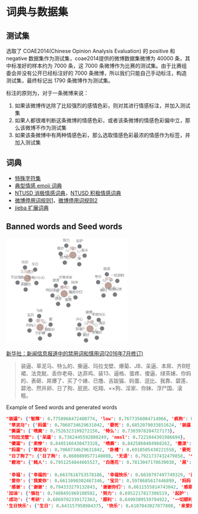 # 词典与数据集

## 测试集

选取了 COAE2014(Chinese Opinion Analysis Evaluation) 的 positive 和 negative 数据集作为测试集，coae2014提供的微博数据集微博为 40000 条，其中标准好的样本约为 7000 条，这 7000 条微博作为比赛的测试集。由于比赛组委会并没有公开已经标注好的 7000 条微博，所以我们只能自己手动标注，构造测试集，最终标记出 1790 条微博作为测试集。 

标注的原则为，对于一条微博来说：

1. 如果该微博传达除了比较强烈的感情色彩，则对其进行情感标注，并加入测试集
2. 如果人都很难判断这条微博的情感色彩，或者该条微博的情感色彩偏中立，那么该微博不作为测试集
3. 如果该条微博中有两种情感色彩，那么选取情感色彩最浓的情感作为标签，并加入测试集

## 词典

* [特殊字符集](special_chars.csv)
* [典型情感 emoji 词典](sentiemnt-emojis.csv) 
* [NTUSD 消极情感词典](ntusd-negative.txt)，[NTUSD 积极情感词典](ntusd-positive.txt)
* [微博停用词规则1](weibo_stopwords1_regex.csv)，[微博停用词规则2](weibo_stopwords2_regex.csv)
* [jieba 扩展词典](jieba_expanded_dict.txt)

## Banned words and Seed words

<img src="assets/image-20200111155445500.png" alt="积极种子词生成的相似词" style="zoom: 33%;" />

[新华社：新闻信息报道中的禁用词和慎用词(2016年7月修订)](http://dfz.shaanxi.gov.cn/zjyd/fzzs/201711/t20171103_935357.html)

> 装逼、草泥马、特么的、撕逼、玛拉戈壁、爆菊、JB、呆逼、本屌、齐B短裙、法克鱿、丢你老母、达菲鸡、装13、逼格、蛋疼、傻逼、绿茶婊、你妈的、表砸、屌爆了、买了个婊、已撸、吉跋猫、妈蛋、逗比、我靠、碧莲、碧池、然并卵、日了狗、屁民、吃翔、××狗、淫家、你妹、浮尸国、滚粗。

Example of Seed words and generated words

```json
"装逼": {'智障': 0.7758968472480774, 'low': 0.7677356004714966, '疯狗': 0.7561292052268982, '没出息': 0.7546122074127197},
 "草泥马": {'妈蛋': 0.7060734629631042, '要死': 0.6852079033851624, '装逼': 0.6451303958892822, '日了狗了': 0.6368067860603333},
 "撕逼": {'喷粪': 0.7526323199272156, '特么': 0.7303978204727173},
 "玛拉戈壁": {'呆逼': 0.7362445592880249, 'nmsl': 0.7221044301986694},
 "傻逼": {'卖惨': 0.8485166430473328, '喷粪': 0.8425860404968262, '撒泼': 0.8190003633499146},
 "妈蛋": {'草泥马': 0.7060734629631042, '卧槽': 0.6918505430221558, '要死': 0.6704453229904175, '日了狗了': 0.6564552783966064},
 "日了狗了": {'日了狗': 0.8600899577140808, '无语': 0.7921737432479858, '气死我了': 0.7680628299713135, '烦死了': 0.7614803314208984, '尼玛': 0.7486643195152283, '呕': 0.7454837560653687, '日狗': 0.7443450689315796, 'tmd': 0.738621711730957},
 "碧池": {'贱人': 0.7951254844665527, '白莲花': 0.7813047170639038, '屌': 0.7802146077156067, '圣母': 0.7672637104988098, '婊': 0.760465145111084, '破鞋': 0.7599434852600098, '傻子': 0.7469720244407654, '装逼': 0.7433446645736694, '智障': 0.7414700984954834}

 '幸福': {'幸福的': 0.6637616753578186, '幸福快乐': 0.6038797497749329, '甜蜜': 0.5629810094833374, '美好': 0.5599392652511597, '满足': 0.5518359541893005, '爱情': 0.5461633801460266, '开心': 0.5448060035705566}, 
 '爱你': {'我爱你': 0.6611090302467346, '宝贝': 0.5978685617446899, '妈妈': 0.5458383560180664, '飞吻': 0.5353448390960693, '守护神': 0.5208351612091064, '爱': 0.5011919736862183}, 
 '感谢': {'谢谢': 0.794333279132843, '谢谢你们': 0.6611555814743042, '感恩': 0.6500781774520874, '非常感谢': 0.5893584489822388, '陪伴': 0.5310890674591064, '邀请': 0.5309898853302002, '特别感谢': 0.529721736907959},
'加油': {'强壮': 0.7408491969108582, '努力': 0.6952217817306519, '起护': 0.6131818294525146, '努力的': 0.5932266116142273, '奋斗': 0.5781823396682739, '冲': 0.5762098431587219}, 
'成功': {'考研': 0.6869702339172363, '顺利': 0.6499309539794922, '一切顺利': 0.6484599113464355, '圆满': 0.5838222503662109, '前程似锦': 0.5647206902503967}, 
'生日快乐': {'生日': 0.643157958984375, '快乐': 0.6107043027877808, '亲爱的': 0.510920524597168, '节日快乐': 0.4944956302642822, '给你小心心': 0.48009395599365234}
```

